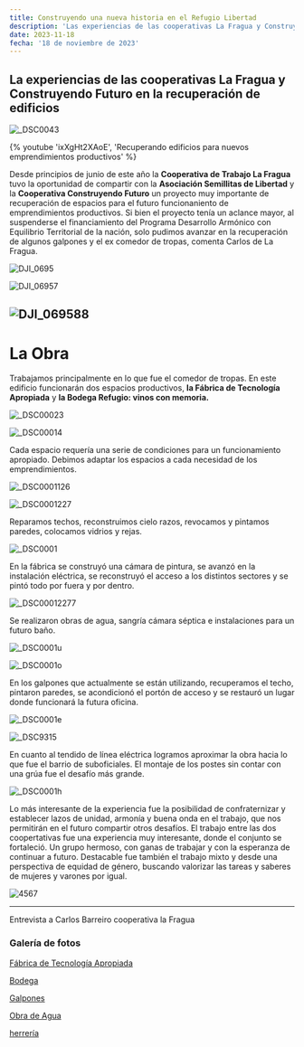 ```yaml
---
title: Construyendo una nueva historia en el Refugio Libertad
description: 'Las experiencias de las cooperativas La Fragua y Construyendo Futuro en la recuperación de edificios'
date: 2023-11-18
fecha: '18 de noviembre de 2023'
---
```


## La experiencias de las cooperativas La Fragua y Construyendo Futuro en la recuperación de edificios

![_DSC0043](/assets/images/2023-11-18-contruyendo-una-nueva-historia-en-el-refugio-libertad/r1YjqoXV6.jpg)

{% youtube 'ixXgHt2XAoE', 'Recuperando edificios para nuevos emprendimientos productivos' %}

Desde principios de junio de este año la **Cooperativa de Trabajo La Fragua** tuvo la oportunidad de compartir con  la **Asociación Semillitas de Libertad** y la **Cooperativa Construyendo Futuro** un proyecto muy importante de recuperación de espacios para el futuro funcionaniento de emprendimientos productivos. Si bien el proyecto tenía un aclance mayor, al suspenderse el financiamiento del Programa Desarrollo Armónico con Equilibrio Territorial de la nación,  solo pudimos avanzar en la recuperación de algunos galpones y el ex comedor de tropas, comenta Carlos de La Fragua.

![DJI_0695](/assets/images/2023-11-18-contruyendo-una-nueva-historia-en-el-refugio-libertad/SyxWTsmN6.jpg)

![DJI_06957](/assets/images/2023-11-18-contruyendo-una-nueva-historia-en-el-refugio-libertad/SJdkk3X4p.jpg)

![DJI_069588](/assets/images/2023-11-18-contruyendo-una-nueva-historia-en-el-refugio-libertad/SygJJnQEp.jpg)
---

# La Obra

Trabajamos principalmente en lo que fue el comedor de tropas. En este edificio funcionarán dos espacios productivos, **la Fábrica de Tecnología Apropiada** y **la Bodega Refugio: vinos con memoria.**

![_DSC00023](/assets/images/2023-11-18-contruyendo-una-nueva-historia-en-el-refugio-libertad/H1_Elh7Na.jpg)

![_DSC00014](/assets/images/2023-11-18-contruyendo-una-nueva-historia-en-el-refugio-libertad/H1pYlnXET.jpg)

Cada espacio requería una serie de condiciones para un funcionamiento apropiado. Debimos adaptar los espacios a cada necesidad de los emprendimientos.

![_DSC0001126](/assets/images/2023-11-18-contruyendo-una-nueva-historia-en-el-refugio-libertad/SkqGb37ET.jpg)

![_DSC0001227](/assets/images/2023-11-18-contruyendo-una-nueva-historia-en-el-refugio-libertad/H1xK-2mNa.jpg)

Reparamos techos, reconstruimos cielo razos, revocamos y pintamos paredes, colocamos vidrios y rejas.

![_DSC0001](/assets/images/2023-11-18-contruyendo-una-nueva-historia-en-el-refugio-libertad/H1D_Q2QET.jpg)

En la fábrica se construyó una cámara de pintura, se avanzó en la instalación eléctrica, se reconstruyó el acceso a los distintos sectores y se pintó todo por fuera y por dentro.

![_DSC00012277](/assets/images/2023-11-18-contruyendo-una-nueva-historia-en-el-refugio-libertad/HkIkX3QE6.jpg)

Se realizaron obras de agua, sangría cámara séptica e instalaciones para un futuro baño.

![_DSC0001u](/assets/images/2023-11-18-contruyendo-una-nueva-historia-en-el-refugio-libertad/rkH2NhQ4p.jpg)

![_DSC0001o](/assets/images/2023-11-18-contruyendo-una-nueva-historia-en-el-refugio-libertad/B1sHHhXEp.jpg)

En los galpones que actualmente se están utilizando, recuperamos el techo, pintaron paredes, se acondicionó el portón de acceso y se restauró un lugar donde funcionará la futura oficina.

![_DSC0001e](/assets/images/2023-11-18-contruyendo-una-nueva-historia-en-el-refugio-libertad/ryMM42m4T.jpg)

![_DSC9315](/assets/images/2023-11-18-contruyendo-una-nueva-historia-en-el-refugio-libertad/Sk-kQ2m4a.jpg)

En cuanto al tendido de línea eléctrica logramos aproximar la obra  hacia lo que fue el barrio de suboficiales.
El montaje de los postes sin contar con una grúa fue el desafío más grande.

![_DSC0001h](/assets/images/2023-11-18-contruyendo-una-nueva-historia-en-el-refugio-libertad/Hy8DLn746.jpg)

Lo más interesante de la experiencia  fue la posibilidad de confraternizar y establecer lazos de unidad, armonía y buena onda en el trabajo, que nos permitirán en el futuro compartir otros desafíos.
El trabajo entre las dos coopertativas fue una experiencia muy interesante, donde el conjunto se fortaleció. Un grupo hermoso, con ganas de trabajar y con la esperanza de continuar a futuro.
Destacable fue también el trabajo mixto y desde una perspectiva de equidad de género, buscando valorizar las tareas y saberes de mujeres y varones  por igual.

![4567](/assets/images/2023-11-18-contruyendo-una-nueva-historia-en-el-refugio-libertad/HJ8yWamNT.jpg)

---
Entrevista a Carlos Barreiro
cooperativa la Fragua

### Galería de fotos

[Fábrica de Tecnología Apropiada](https://refugio.libre.org.ar/fotos/2023-11-18-contruyendo-una-nueva-historia-en-el-refugio-libertad-fabrica.html)

[Bodega](https://refugio.libre.org.ar/fotos/2023-11-18-contruyendo-una-nueva-historia-en-el-refugio-libertad-bodega.html)

[Galpones](https://refugio.libre.org.ar/fotos/2023-11-18-contruyendo-una-nueva-historia-en-el-refugio-libertad-GALPON.html)

[Obra de Agua](https://refugio.libre.org.ar/fotos/2023-11-18-contruyendo-una-nueva-historia-en-el-refugio-libertad-agua.html)

[herrería](https://refugio.libre.org.ar/fotos/2023-11-18-contruyendo-una-nueva-historia-en-el-refugio-libertad-HERRERIA.html)